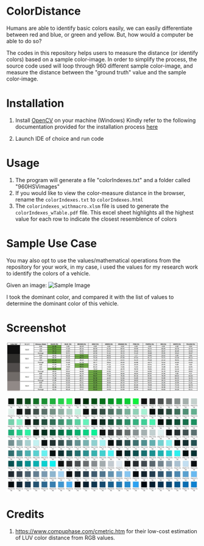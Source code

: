 # ColorDistance

Humans are able to identify basic colors easily, we can easily differentiate between red and blue, or green and yellow. But, how would a computer be able to do so? 

The codes in this repository helps users to measure the distance (or identify colors) based on a sample color-image.
In order to simplify the process, the source code used will loop through 960 different sample color-image, and measure the distance between the "ground truth" value and the sample color-image.


# Installation

1. Install [OpenCV](https://opencv.org/) on your machine
(Windows) Kindly refer to the following documentation provided for the installation process [here](https://docs.opencv.org/2.4/doc/tutorials/introduction/windows_install/windows_install.html)
 
2. Launch IDE of choice and run code


# Usage

1. The program will generate a file "colorIndexes.txt" and a folder called "960HSVimages"
2. If you would like to view the color-measure distance in the browser, rename the `colorIndexes.txt` to `colorIndexes.html`
3. The `colorindexes_withmacro.xlsm` file is used to generate the `colorIndexes_wTable.pdf` file. This excel sheet highlights all the highest value for each row to indicate the closest resemblence of colors 

# Sample Use Case
You may also opt to use the values/mathematical operations from the repository for your work, in my case, i used the values for my research work to identify the colors of a vehicle.

Given an image: 
![Sample Image](https://s7.postimg.cc/x9c5vwd8r/20993931_10154813482958093_5329046734260459022_n.jpg)

I took the dominant color, and compared it with the list of values to determine the dominant color of this vehicle.


# Screenshot

![Image of Final Product](https://raw.githubusercontent.com/BrightTux/ColorDistance/master/screenshot/excelProduced.JPG)

![Color Samples](https://raw.githubusercontent.com/BrightTux/ColorDistance/master/screenshot/color%20palletes.JPG) 


# Credits

1. https://www.compuphase.com/cmetric.htm for their low-cost estimation of LUV color distance from RGB values.
